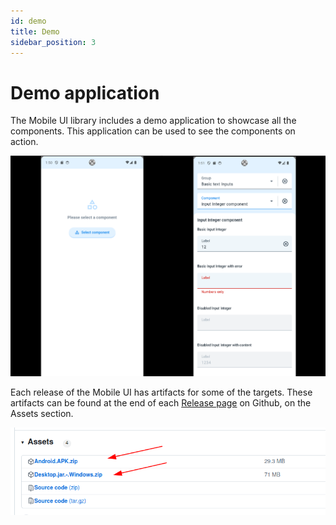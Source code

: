 ```yaml
---
id: demo
title: Demo
sidebar_position: 3
---
```


# Demo application

The Mobile UI library includes a demo application to showcase all the components. This application can be used to see the components on action.

![](resources/showcase.png)

Each release of the Mobile UI has artifacts for some of the targets. 
These artifacts can be found at the end of each [Release page](https://github.com/dhis2/dhis2-mobile-ui/releases) on Github, on the Assets section.

![](resources/assets.png)
